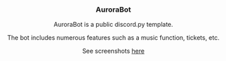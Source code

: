 <h3 align="center">AuroraBot</h3>
<p align="center">
AuroraBot is a public discord.py template.</p>
<p align="center">The bot includes numerous features such as a music function, tickets, etc.</p>
<p align="center">See screenshots <a href="[https://github.com/Galaxy-Codes](https://github.com/Texxyy/AuroraBot/tree/main/screenshots)https://github.com/Texxyy/AuroraBot/tree/main/screenshots">here</a></p>
